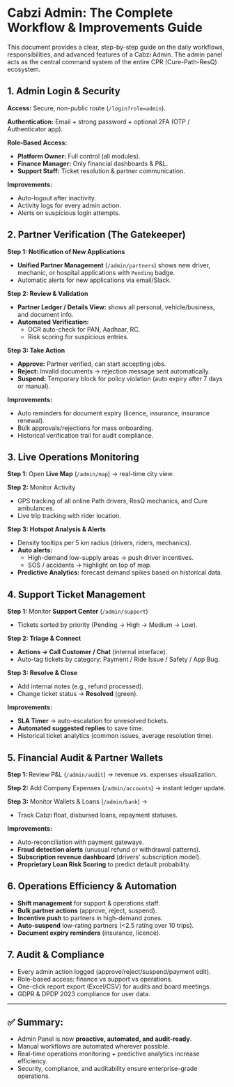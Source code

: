 # Cabzi Admin: The Complete Workflow & Improvements Guide

This document provides a clear, step-by-step guide on the daily workflows, responsibilities, and advanced features of a Cabzi Admin. The admin panel acts as the central command system of the entire CPR (Cure-Path-ResQ) ecosystem.

## 1. Admin Login & Security

**Access:** Secure, non-public route (`/login?role=admin`).

**Authentication:** Email + strong password + optional 2FA (OTP / Authenticator app).

**Role-Based Access:**
- **Platform Owner:** Full control (all modules).
- **Finance Manager:** Only financial dashboards & P&L.
- **Support Staff:** Ticket resolution & partner communication.

**Improvements:**
- Auto-logout after inactivity.
- Activity logs for every admin action.
- Alerts on suspicious login attempts.

## 2. Partner Verification (The Gatekeeper)

**Step 1: Notification of New Applications**
- **Unified Partner Management** (`/admin/partners`) shows new driver, mechanic, or hospital applications with `Pending` badge.
- Automatic alerts for new applications via email/Slack.

**Step 2: Review & Validation**
- **Partner Ledger / Details View:** shows all personal, vehicle/business, and document info.
- **Automated Verification:**
    - OCR auto-check for PAN, Aadhaar, RC.
    - Risk scoring for suspicious entries.

**Step 3: Take Action**
- **Approve:** Partner verified, can start accepting jobs.
- **Reject:** Invalid documents → rejection message sent automatically.
- **Suspend:** Temporary block for policy violation (auto expiry after 7 days or manual).

**Improvements:**
- Auto reminders for document expiry (licence, insurance, insurance renewal).
- Bulk approvals/rejections for mass onboarding.
- Historical verification trail for audit compliance.

## 3. Live Operations Monitoring

**Step 1:** Open **Live Map** (`/admin/map`) → real-time city view.

**Step 2:** Monitor Activity
- GPS tracking of all online Path drivers, ResQ mechanics, and Cure ambulances.
- Live trip tracking with rider location.

**Step 3: Hotspot Analysis & Alerts**
- Density tooltips per 5 km radius (drivers, riders, mechanics).
- **Auto alerts:**
    - High-demand low-supply areas → push driver incentives.
    - SOS / accidents → highlight on top of map.
- **Predictive Analytics:** forecast demand spikes based on historical data.

## 4. Support Ticket Management

**Step 1:** Monitor **Support Center** (`/admin/support`)
- Tickets sorted by priority (Pending → High → Medium → Low).

**Step 2: Triage & Connect**
- **Actions → Call Customer / Chat** (internal interface).
- Auto-tag tickets by category: Payment / Ride Issue / Safety / App Bug.

**Step 3: Resolve & Close**
- Add internal notes (e.g., refund processed).
- Change ticket status → **Resolved** (green).

**Improvements:**
- **SLA Timer** → auto-escalation for unresolved tickets.
- **Automated suggested replies** to save time.
- Historical ticket analytics (common issues, average resolution time).

## 5. Financial Audit & Partner Wallets

**Step 1:** Review P&L (`/admin/audit`) → revenue vs. expenses visualization.

**Step 2:** Add Company Expenses (`/admin/accounts`) → instant ledger update.

**Step 3:** Monitor Wallets & Loans (`/admin/bank`) →
- Track Cabzi float, disbursed loans, repayment statuses.

**Improvements:**
- Auto-reconciliation with payment gateways.
- **Fraud detection alerts** (unusual refund or withdrawal patterns).
- **Subscription revenue dashboard** (drivers’ subscription model).
- **Proprietary Loan Risk Scoring** to predict default probability.

## 6. Operations Efficiency & Automation

- **Shift management** for support & operations staff.
- **Bulk partner actions** (approve, reject, suspend).
- **Incentive push** to partners in high-demand zones.
- **Auto-suspend** low-rating partners (<2.5 rating over 10 trips).
- **Document expiry reminders** (insurance, licence).

## 7. Audit & Compliance

- Every admin action logged (approve/reject/suspend/payment edit).
- Role-based access: finance vs support vs operations.
- One-click report export (Excel/CSV) for audits and board meetings.
- GDPR & DPDP 2023 compliance for user data.

---

## ✅ Summary:

- Admin Panel is now **proactive, automated, and audit-ready**.
- Manual workflows are automated wherever possible.
- Real-time operations monitoring + predictive analytics increase efficiency.
- Security, compliance, and auditability ensure enterprise-grade operations.